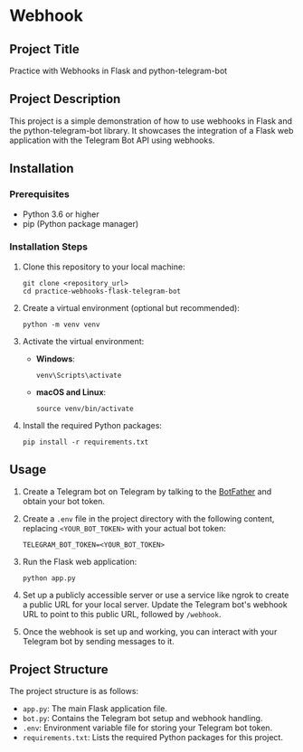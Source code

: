 # Webhook

## Project Title
Practice with Webhooks in Flask and python-telegram-bot

## Project Description
This project is a simple demonstration of how to use webhooks in Flask and the python-telegram-bot library. It showcases the integration of a Flask web application with the Telegram Bot API using webhooks.

## Installation

### Prerequisites
- Python 3.6 or higher
- pip (Python package manager)

### Installation Steps

1. Clone this repository to your local machine:

   ```shell
   git clone <repository_url>
   cd practice-webhooks-flask-telegram-bot
   ```

2. Create a virtual environment (optional but recommended):

   ```shell
   python -m venv venv
   ```

3. Activate the virtual environment:

   - **Windows**:

     ```shell
     venv\Scripts\activate
     ```

   - **macOS and Linux**:

     ```shell
     source venv/bin/activate
     ```

4. Install the required Python packages:

   ```shell
   pip install -r requirements.txt
   ```

## Usage

1. Create a Telegram bot on Telegram by talking to the [BotFather](https://core.telegram.org/bots#botfather) and obtain your bot token.

2. Create a `.env` file in the project directory with the following content, replacing `<YOUR_BOT_TOKEN>` with your actual bot token:

   ```env
   TELEGRAM_BOT_TOKEN=<YOUR_BOT_TOKEN>
   ```

3. Run the Flask web application:

   ```shell
   python app.py
   ```

4. Set up a publicly accessible server or use a service like ngrok to create a public URL for your local server. Update the Telegram bot's webhook URL to point to this public URL, followed by `/webhook`.

5. Once the webhook is set up and working, you can interact with your Telegram bot by sending messages to it.

## Project Structure

The project structure is as follows:

- `app.py`: The main Flask application file.
- `bot.py`: Contains the Telegram bot setup and webhook handling.
- `.env`: Environment variable file for storing your Telegram bot token.
- `requirements.txt`: Lists the required Python packages for this project.
